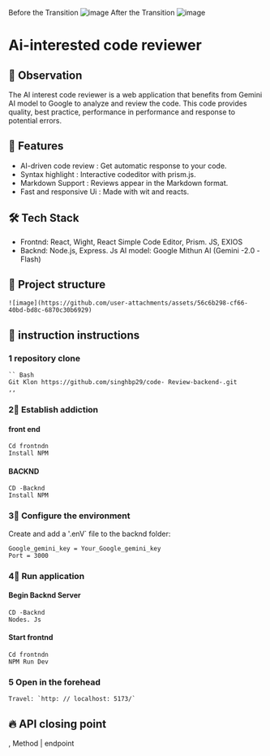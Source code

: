 Before the Transition 
![image](https://github.com/user-attachments/assets/5176b865-8589-4241-8db2-4469c2ca1335)
After the Transition
![image](https://github.com/user-attachments/assets/8dd53467-8507-4421-89b4-dd4607692017)


# Ai-interested code reviewer

## 📌 Observation
The AI ​​interest code reviewer is a web application that benefits from Gemini AI model to Google to analyze and review the code. This code provides quality, best practice, performance in performance and response to potential errors.

## 🚀 Features
-  AI-driven code review : Get automatic response to your code.
-  Syntax highlight : Interactive codeditor with prism.js.
-  Markdown Support : Reviews appear in the Markdown format.
-  Fast and responsive Ui : Made with wit and reacts.

## 🛠 Tech Stack
- Frontnd:  React, Wight, React Simple Code Editor, Prism. JS, EXIOS
-  Backnd:  Node.js, Express. Js
   AI model:  Google Mithun AI (Gemini -2.0 -Flash)

## 📂 Project structure
    ![image](https://github.com/user-attachments/assets/56c6b298-cf66-40bd-bd8c-6870c30b6929)


## 🔧 instruction instructions
### 1 repository clone
    `` Bash
    Git Klon https://github.com/singhbp29/code- Review-backend-.git
    ,,

### 2⃣ Establish addiction
#### front end

    Cd frontndn
    Install NPM

#### BACKND

    CD -Backnd
    Install NPM


### 3⃣ Configure the environment
Create and add a '.enV` file to the backnd folder:

    Google_gemini_key = Your_Google_gemini_key
    Port = 3000


### 4⃣ Run application
#### Begin Backnd Server

    CD -Backnd
    Nodes. Js

#### Start frontnd

    Cd frontndn
    NPM Run Dev


### 5 Open in the forehead
    Travel: `http: // localhost: 5173/`

## 🔥 API closing point
, Method | endpoint

